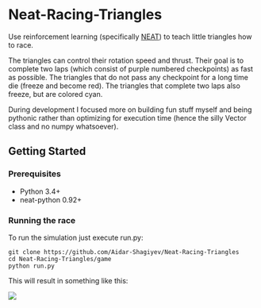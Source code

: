 # Neat-Racing-Triangles
Use reinforcement learning (specifically [NEAT](https://neat-python.readthedocs.io/en/latest/)) to teach little triangles how to race. 

The triangles can control their rotation speed and thrust. Their goal is to complete two laps (which consist of purple numbered checkpoints) as fast as possible. The triangles that do not pass any checkpoint for a long time die (freeze and become red). The triangles that complete two laps also freeze, but are colored cyan.

During development I focused more on building fun stuff myself and being pythonic rather than optimizing for execution time (hence the silly Vector class and no numpy whatsoever).

## Getting Started
### Prerequisites
  * Python 3.4+
  * neat-python 0.92+

### Running the race
To run the simulation just execute run.py:
```
git clone https://github.com/Aidar-Shagiyev/Neat-Racing-Triangles
cd Neat-Racing-Triangles/game
python run.py
```
This will result in something like this:

![](race.gif)
